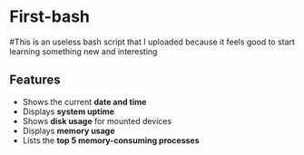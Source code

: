 # First-bash
#This is an useless bash script that I uploaded because it feels good to start learning something new and interesting
## Features

- Shows the current **date and time**  
- Displays **system uptime**  
- Shows **disk usage** for mounted devices  
- Displays **memory usage**  
- Lists the **top 5 memory-consuming processes**  
